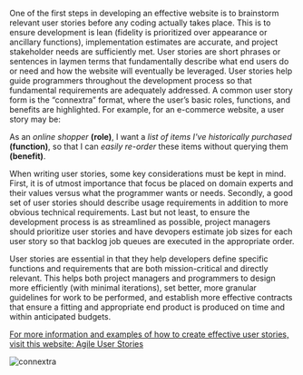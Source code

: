 One of the first steps in developing an effective website is to brainstorm relevant user stories before any coding actually takes place.  This is to ensure development is lean (fidelity is prioritized over appearance or ancillary functions), implementation estimates are accurate, and project stakeholder needs are sufficiently met.  User stories are short phrases or sentences in laymen terms that fundamentally describe what end users do or need and how the website will eventually be leveraged.  User stories help guide programmers throughout the development process so that fundamental requirements are adequately addressed.  A common user story form is the “connextra” format, where the user’s basic roles, functions, and benefits are highlighted.  For example, for an e-commerce website, a user story may be:

As an *online shopper* **(role)**, I want a *list of items I've historically purchased* **(function)**, so that I can *easily re-order* these items without querying them **(benefit)**.
  
When writing user stories, some key considerations must be kept in mind. First, it is of utmost importance that focus be placed on domain experts and their values versus what the programmer wants or needs.  Secondly, a good set of user stories should describe usage requirements in addition to more obvious technical requirements.  Last but not least, to ensure the development process is as streamlined as possible, project managers should prioritize user stories and have devopers estimate job sizes for each user story so that backlog job queues are executed in the appropriate order.  

User stories are essential in that they help developers define specific functions and requirements that are both mission-critical and directly relevant.  This helps both project managers and programmers to design more efficiently (with minimal iterations), set better, more granular guidelines for work to be performed, and establish more effective contracts that ensure a fitting and appropriate end product is produced on time and within anticipated budgets.       

[For more information and examples of how to create effective user stories, visit this website: Agile User Stories](www.agilemodeling.com/artifacts/userStory.htm)

![connextra](https://cloud.githubusercontent.com/assets/9614418/5132802/f0b6e742-70cd-11e4-871e-c04ea1ab1ba9.jpg)


